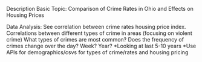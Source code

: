 Description
Basic Topic: Comparison of Crime Rates in Ohio and Effects on Housing Prices

Data Analysis:
See correlation between crime rates housing price index. 
Correlations between different types of crime in areas (focusing on violent crime)
What types of crimes are most common? 
Does the frequency of crimes change over the day? Week? Year?
*Looking at last 5-10 years
*Use APIs for demographics/csvs for types of crime/rates and housing pricing

